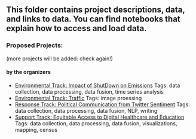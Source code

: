 ## This folder contains project descriptions, data, and links to data. You can find notebooks that explain how to access and load data. 

### Proposed Projects: 
(more projects will be added: check again!)
#### by the organizers

- [Environmental Track: Impact of ShutDown on Emissions](https://github.com/UDDSI/COVID19hackathon/tree/master/projects/EnvironmentalTrack/Impact_of_ShutDown_on_Emissions) 
Tags: data collection, data processing, data fusion, time series analysis
- [Environmental Track: Traffic](https://github.com/UDDSI/COVID19hackathon/tree/master/projects/EnvironmentalTrack/Traffic)
Tags: image proessing
- [Response Track: Political Communication from Twitter Sentiment](https://github.com/UDDSI/COVID19hackathon/tree/master/projects/ResponseTrack/Political_Communication_from_Twitter_Sentiment)
Tags: data collection, data processing, data fusion, NLP, writing
- [Support Track: Equitable Access to Digital Healthcare and Education](https://github.com/UDDSI/COVID19hackathon/tree/master/projects/SupportTrack/Equitable_Access_to_Digital_Healthcare_and_Education)
Tags: data collection, data processing, data fusion, visualizations, mapping, census
